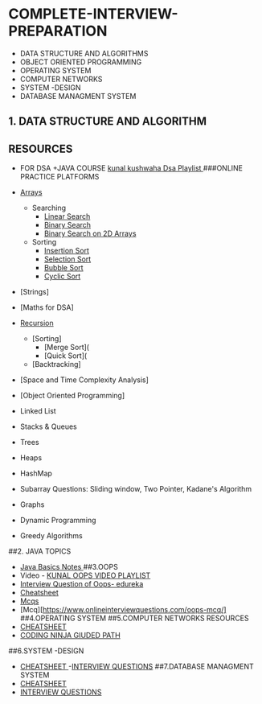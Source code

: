 # COMPLETE-INTERVIEW-PREPARATION
  - DATA STRUCTURE AND ALGORITHMS
  - OBJECT ORIENTED PROGRAMMING
  - OPERATING SYSTEM
  - COMPUTER NETWORKS
  - SYSTEM -DESIGN
  - DATABASE MANAGMENT SYSTEM

## 1. DATA STRUCTURE AND ALGORITHM

## RESOURCES 
 - FOR DSA +JAVA COURSE [ kunal kushwaha Dsa Playlist ](https://youtube.com/playlist?list=PL9gnSGHSqcnr_DxHsP7AW9ftq0AtAyYqJ)
  ###ONLINE PRACTICE PLATFORMS 
   
  
  
- [Arrays](https://www.javatpoint.com/data-structure-array)
    - Searching
        - [Linear Search](https://github.com/vinaysk8803/MY-COMPLETE-INTERVIEW-PREPARATION/blob/main/NOTES/DATA%20STRUCTURES/search-%20%20%20Linear%20search.pdf)
        - [Binary Search](https://github.com/vinaysk8803/MY-COMPLETE-INTERVIEW-PREPARATION/blob/main/NOTES/DATA%20STRUCTURES/search-%20%20%20Binary%20Search.pdf)
        - [Binary Search on 2D Arrays]()
    - Sorting
        - [Insertion Sort](https://github.com/vinaysk8803/MY-COMPLETE-INTERVIEW-PREPARATION/blob/main/NOTES/DATA%20STRUCTURES/sort2-%20%20%20%20%20Insertion%20Sort.pdf.pdf)
        - [Selection Sort](https://github.com/vinaysk8803/MY-COMPLETE-INTERVIEW-PREPARATION/blob/main/NOTES/DATA%20STRUCTURES/sort3-%20%20%20%20%20Selection%20Sort.pdf)
        - [Bubble Sort](https://github.com/vinaysk8803/MY-COMPLETE-INTERVIEW-PREPARATION/blob/main/NOTES/DATA%20STRUCTURES/sort1-%20%20%20%20%20bubble%20sort.pdf.pdf)
        - [Cyclic Sort](https://github.com/vinaysk8803/MY-COMPLETE-INTERVIEW-PREPARATION/blob/main/NOTES/DATA%20STRUCTURES/sort4-%20%20%20%20%20%20Cycle%20Sort.pdf)
- [Strings]
- [Maths for DSA]
- [Recursion](https://github.com/vinaysk8803/MY-COMPLETE-INTERVIEW-PREPARATION/blob/main/NOTES/DATA%20STRUCTURES/Introduction_to_Recursion.pdf)
    - [Sorting]
        - [Merge Sort](
        - [Quick Sort](
    - [Backtracking]
- [Space and Time Complexity Analysis]
- [Object Oriented Programming]
- Linked List
- Stacks & Queues
- Trees
- Heaps 
- HashMap
- Subarray Questions: Sliding window, Two Pointer, Kadane's Algorithm
- Graphs
- Dynamic Programming
- Greedy Algorithms

 ##2. JAVA TOPICS 
   - [ Java Basics Notes ](https://github.com/vinaysk8803/MY-COMPLETE-INTERVIEW-PREPARATION/blob/main/NOTES/java%20basic%20notes%20kunal.pdf)
 ##3.OOPS
   - Video - [KUNAL OOPS VIDEO PLAYLIST ](https://youtube.com/playlist?list=PL9gnSGHSqcno1G3XjUbwzXHL8_EttOuKk)
   - [Interview Question of Oops-  edureka](https://www.edureka.co/blog/interview-questions/oops-interview-questions/#oops)
   - [Cheatsheet](https://whimsical.com/object-oriented-programming-cheatsheet-by-love-babbar-YbSgLatbWQ4R5paV7EgqFw)
   - [Mcqs](https://www.sanfoundry.com/1000-object-oriented-programming-oops-questions-answers/)
   - [Mcq][https://www.onlineinterviewquestions.com/oops-mcq/]
 ##4.OPERATING SYSTEM
 ##5.COMPUTER NETWORKS RESOURCES
   - [CHEATSHEET ](https://whimsical.com/networking-cheatsheet-by-love-babbar-FcLExFDezehhfsbDPfZDBv)
   - [CODING NINJA GIUDED PATH](https://www.codingninjas.com/codestudio/guided-paths/computer-networks)
 
 ##6.SYSTEM -DESIGN
 - [CHEATSHEET ](https://whimsical.com/networking-cheatsheet-by-love-babbar-FcLExFDezehhfsbDPfZDBv)
  -[INTERVIEW QUESTIONS](https://github.com/bregman-arie/devops-exercises#Network)
 ##7.DATABASE MANAGMENT SYSTEM
 - [CHEATSHEET ](https://whimsical.com/networking-cheatsheet-by-love-babbar-FcLExFDezehhfsbDPfZDBv)
 - [INTERVIEW QUESTIONS](https://github.com/bregman-arie/devops-exercises#Network)

